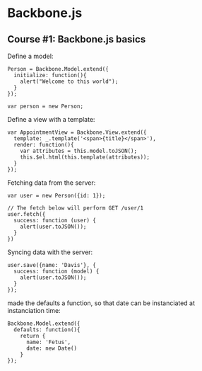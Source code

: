 # Backbone.js

## Course #1: Backbone.js basics

Define a model:
```
Person = Backbone.Model.extend({
  initialize: function(){
    alert("Welcome to this world");
  }
});
    
var person = new Person;
```

Define a view with a template:
```
var AppointmentView = Backbone.View.extend({
  template: _.template('<span>{title}</span>'),
  render: function(){
    var attributes = this.model.toJSON();
    this.$el.html(this.template(attributes));
  }
});
```


Fetching data from the server:
```
var user = new Person({id: 1});

// The fetch below will perform GET /user/1
user.fetch({
  success: function (user) {
    alert(user.toJSON());
  }
})
```

Syncing data with the server:
```
user.save({name: 'Davis'}, {
  success: function (model) {
    alert(user.toJSON());
  }
});
```


made the defaults a function, so that date can be instanciated at instanciation time:
```
Backbone.Model.extend({
  defaults: function(){
    return {
      name: 'Fetus',
      date: new Date()
    }
});
```